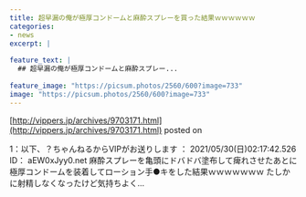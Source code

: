 ```yaml
---
title: 超早漏の俺が極厚コンドームと麻酔スプレーを買った結果ｗｗｗｗｗｗ
categories:
- news
excerpt: |
  
feature_text: |
  ## 超早漏の俺が極厚コンドームと麻酔スプレー...
  
feature_image: "https://picsum.photos/2560/600?image=733"
image: "https://picsum.photos/2560/600?image=733"
---
```


[http://vippers.jp/archives/9703171.html](http://vippers.jp/archives/9703171.html)
posted on 

<!--more-->

1：以下、？ちゃんねるからVIPがお送りします ： 2021/05/30(日)02:17:42.526 ID： aEW0xJyy0.net 麻酔スプレーを亀頭にドバドバ塗布して痺れさせたあとに極厚コンドームを装着してローション手●キをした結果ｗｗｗｗｗｗｗ たしかに射精しなくなったけど気持ちよく...
